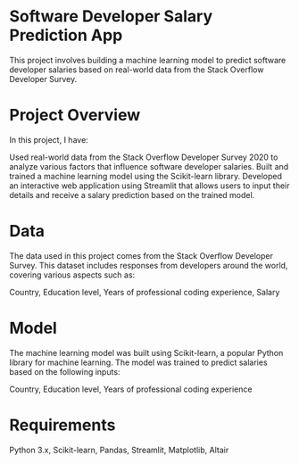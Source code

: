 # Software Developer Salary Prediction App
This project involves building a machine learning model to predict software developer salaries based on real-world data from the Stack Overflow Developer Survey.

# Project Overview
In this project, I have:

Used real-world data from the Stack Overflow Developer Survey 2020 to analyze various factors that influence software developer salaries.
Built and trained a machine learning model using the Scikit-learn library.
Developed an interactive web application using Streamlit that allows users to input their details and receive a salary prediction based on the trained model.

# Data
The data used in this project comes from the Stack Overflow Developer Survey. This dataset includes responses from developers around the world, covering various aspects such as:

Country,
Education level,
Years of professional coding experience,
Salary

# Model
The machine learning model was built using Scikit-learn, a popular Python library for machine learning. The model was trained to predict salaries based on the following inputs:

Country,
Education level,
Years of professional coding experience

# Requirements
Python 3.x,
Scikit-learn,
Pandas,
Streamlit,
Matplotlib,
Altair

